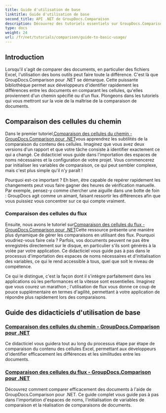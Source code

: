 ```yaml
---
title: Guide d'utilisation de base
linktitle: Guide d'utilisation de base
second_title: API .NET de GroupDocs.Comparaison
description: Découvrez des tutoriels essentiels sur GroupDocs.Comparison pour .NET pour une comparaison efficace des documents et des informations sur le développement. Apprenez à comparer facilement les cellules Excel.
type: docs
weight: 24
url: /fr/net/tutorials/comparison/guide-to-basic-usage/
---
```

## Introduction

Lorsqu'il s'agit de comparer des documents, en particulier des fichiers Excel, l'utilisation des bons outils peut faire toute la différence. C'est là que GroupDocs.Comparison pour .NET se démarque. Cette puissante bibliothèque permet aux développeurs d'identifier rapidement les différences entre les documents en comparant les cellules, qu'elles proviennent d'un chemin spécifié ou d'un flux. Plongeons dans les tutoriels qui vous mettront sur la voie de la maîtrise de la comparaison de documents.

## Comparaison des cellules du chemin

 Dans le premier tutoriel,[Comparaison des cellules du chemin - GroupDocs.Comparison pour .NET](./comparing-cells-from-path/)vous apprendrez les subtilités de la comparaison du contenu des cellules. Imaginez que vous avez deux versions d'un rapport et que votre tâche consiste à identifier exactement ce qui a changé. Ce didacticiel vous guide dans l'importation des espaces de noms nécessaires et la configuration de votre projet. Vous commencerez par initialiser les variables de comparaison, ce qui peut sembler complexe, mais c'est plus simple qu'il n'y paraît !

Pourquoi est-ce important ? Eh bien, être capable de repérer rapidement les changements peut vous faire gagner des heures de vérification manuelle. Par exemple, pensez-y comme chercher une aiguille dans une botte de foin : GroupDocs agit comme un aimant, faisant ressortir les différences afin que vous puissiez vous concentrer sur ce qui compte vraiment.

### Comparaison des cellules du flux

 Ensuite, nous avons le tutoriel sur[Comparaison des cellules du flux - GroupDocs.Comparison pour .NET](./comparing-cells-from-stream/)Cette ressource présente une manière plus dynamique de gérer les comparaisons en utilisant des flux. Pourquoi voudriez-vous faire cela ? Parfois, vos documents peuvent ne pas être enregistrés directement sur le disque, en particulier s'ils sont générés à la volée par votre application. Ce didacticiel vous guide pas à pas dans le processus d'importation des espaces de noms nécessaires et d'initialisation des variables, ce qui le rend accessible à tous, quel que soit le niveau de compétence.

Ce qui le distingue, c'est la façon dont il s'intègre parfaitement dans les applications où les performances et la vitesse sont essentielles. Imaginez que vous courez un marathon ; l'utilisation de flux vous donne ce coup de pouce supplémentaire en termes d'agilité, permettant à votre application de répondre plus rapidement lors des comparaisons.

## Guide des didacticiels d'utilisation de base
### [Comparaison des cellules du chemin - GroupDocs.Comparison pour .NET](./comparing-cells-from-path/)
Ce didacticiel vous guidera tout au long du processus étape par étape de comparaison du contenu des cellules Excel, permettant aux développeurs d'identifier efficacement les différences et les similitudes entre les documents.
### [Comparaison des cellules du flux - GroupDocs.Comparison pour .NET](./comparing-cells-from-stream/)
Découvrez comment comparer efficacement des documents à l'aide de GroupDocs.Comparison pour .NET. Ce guide complet vous guide pas à pas dans l'importation d'espaces de noms, l'initialisation de variables de comparaison et la réalisation de comparaisons de documents.